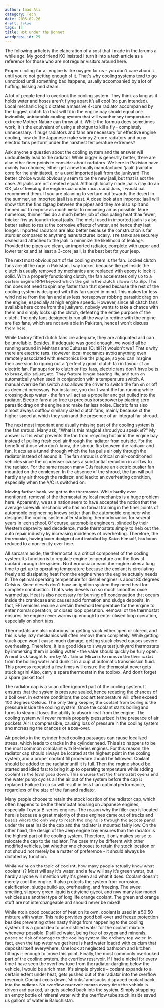 ```yaml
---
author: Imad Ali
category: Tech
date: 2005-02-26
draft: false
tags: []
title: Hot under the Bonnet
wordpress_id: 29
---
```


The following article is the elaboration of a post that I made in the forums a while ago. My good friend KO insisted I turn it into a tech article as a reference for those who are not regular visitors around here.

Proper cooling for an engine is like oxygen for us - you don't care about it until you're not getting enough of it. That's why cooling systems tend to go unnoticed until something bad happens, usually accompanied by a lot of huffing, hissing and steam.

A lot of people tend to overlook the cooling system. They think as long as it holds water and hoses aren’t flying apart it’s all cool (no pun intended). Local mechanic logic dictates a massive 4-core radiator accompanied by the biggest clutch fan that will fit in the engine bay should equal one invincible, unbeatable cooling system that will weather any temperature extreme Mother Nature can throw at it. While the formula does sometimes work, it is the equivalent of using a shotgun to kill a fly - completely unnecessary. If huge radiators and fans are necessary for effective engine cooling, how do the Japanese make wimpy 2-core radiators and puny electric fans perform under the harshest temperature extremes?

Ask anyone a question about the cooling system and the answer will undoubtedly lead to the radiator. While bigger is generally better, there are also other finer points to consider about radiators. We here in Pakistan have mainly two choices; either get a new locally manufactured 'jaali' (radiator core for the uninitiated), or a used imported jaali from the junkyard. The better choice would obviously seem to be the new jaali, but that is not the case. All jaalis are not created equal. Although locally made jaalis may do an OK job of keeping the engine cool under most conditions, I would not recommend them. If you are planning to venture out towards the desert in the summer, an imported jaali is a must. A close look at an imported jaali will show that the fins zigzag between the pipes and they are also split and fanned out to expose as much metal to oncoming air as possible. More numerous, thinner fins do a much better job of dissipating heat than fewer, thicker fins as found in local jaalis. The metal used in imported jaalis is also better suited to resist the corrosive effects of water, and hence they last longer. Imported radiators are also better because the construction is far sturdier compared to anything manufactured locally. The tanks are securely sealed and attached to the jaali to minimize the likelihood of leakage. Provided the pipes are clean, an imported radiator, complete with upper and lower tanks and at least a 3-core jaali, is the best bet for your jeep.

The next most obvious part of the cooling system is the fan. Locked clutch fans are all the rage in Pakistan. I say locked because the gel inside the clutch is usually removed by mechanics and replaced with epoxy to lock it solid. With a properly functioning clutch, the fan accelerates only up to a certain engine RPM beyond which the gel in the clutch allows it to slip. The fan does not need to spin any faster than that speed because the rest of the cooling system is designed with this fan speed in mind. This makes for less wind noise from the fan and also less horsepower robbing parasitic drag on the engine, especially at high engine speeds. However, since all clutch fans available here come from the junkyard, nobody wants to take a chance with them and simply locks up the clutch, defeating the entire purpose of the clutch. The only fans designed to run all the way to redline with the engine are flex fans, which are not available in Pakistan, hence I won't discuss them here.

While factory fitted clutch fans are adequate, they are antiquated and can be unreliable. Besides, if adequate was good enough, we would all be running around in Mehrans and Cultuses (Cultii??) wouldn't we? That's why there are electric fans. However, local mechanics avoid anything even remotely associated with electronics like the plague, so you can imagine their aversion to ripping out a 'perfectly good' clutch fan in favour of an electric fan. Far superior to clutch or flex fans, electric fans don't have belts to break, slip adjust, etc. They feature longer bearing life, and turn on automatically when used in conjunction with a temperature switch. A manual override fan switch also allows the driver to switch the fan on or off as deemed necessary. For instance, you don't want the fan running while crossing deep water - the fan will act as a propeller and get pulled into the radiator. Electric fans also free up precious horsepower by placing zero parasitic drag on the engine and make far less noise. Electric fans also almost always outflow similarly sized clutch fans, mainly because of the higher speed at which they spin and the presence of an integral fan shroud.

The next most important and usually missing part of the cooling system is the fan shroud. Many ask, "What is this magical shroud you speak of?" My answer is it is what prevents the fan from recycling hot air in the engine bay instead of pulling fresh cool air through the radiator from outside. For the benefit of those who don't know, the shroud fits between the radiator and fan. It acts as a tunnel through which the fan pulls air only through the radiator instead of around it. The fan shroud is critical on air-conditioned vehicles since the condenser causes a substantial reduction in airflow to the radiator. For the same reason many CJs feature an electric pusher fan mounted on the condenser. In the absence of the shroud, the fan will pull hardly any air through the radiator, and lead to an overheating condition, especially when the A/C is switched on.

Moving further back, we get to the thermostat. While hardly ever mentioned, removal of the thermostat by local mechanics is a huge problem here. Apparently, we as a nation seem to have accepted the notion that the average sidewalk mechanic who has no formal training in the finer points of automobile engineering knows better than the automobile engineer who designed the cooling system after studying thermodynamics for several years in tech school. Of course, automobile engineers, blinded by their Western depravity and decadence, made thermostats simply to help out the auto repair industry by increasing incidences of overheating. Therefore, the thermostat, having been designed and installed by Satan himself, has been reduced to a non-entity over here.

All sarcasm aside, the thermostat is a critical component of the cooling system. Its function is to regulate engine temperature and the flow of coolant through the system. No thermostat means the engine takes a long time to get up to operating temperature because the coolant is circulating freely and dissipating heat from the engine when the engine actually needs it. The optimal operating temperature for diesel engines is about 80 degrees Celsius. Since diesels don't have an ignition system they need heat for complete combustion. That's why diesels run so much smoother once warmed up. Heat is also necessary for burning off condensation that occurs inside the crankcase and causes acid formation and sludge deposits. In fact, EFI vehicles require a certain threshold temperature for the engine to enter normal operation, or closed loop operation. Removal of the thermostat ensures the engine never warms up enough to enter closed loop operation, especially on short trips.

Thermostats are also notorious for getting stuck either open or closed, and this is why lazy mechanics will often remove them completely. While getting stuck open won't cause much damage, getting stuck closed causes severe overheating. Therefore, it is a good idea to always test junkyard thermostats by immersing them in boiling water - the valve should quickly be fully open. A neat trick taught to me by Mr. Taimur Mirza is to remove the thermostat from the boiling water and dunk it in a cup of automatic transmission fluid. This process repeated a few times will ensure the thermostat never gets stuck again! Also, carry a spare thermostat in the toolbox. And don't forget a spare gasket too!

The radiator cap is also an often ignored part of the cooling system. It ensures that the system is pressure sealed, hence reducing the chances of a boil over. In extreme conditions the coolant temperature will often exceed 100 degrees Celsius. The only thing keeping the coolant from boiling is the pressure inside the cooling system. Once the coolant starts boiling and turns to steam it loses the ability to absorb heat from the engine. The cooling system will never remain properly pressurized in the presence of air pockets. Air is compressible, causing loss of pressure in the cooling system and increasing the chances of a boil-over.

Air pockets in the cylinder head cooling passages can cause localized stress, which leads to cracks in the cylinder head. This also happens to be the most common complaint with B-series engines. For this reason, the radiator cap should always be located at the highest point in the cooling system, and a proper coolant fill procedure should be followed. Coolant should be added to the radiator until it is full. Then the engine should be started and idled fast to bring it up to operating temperature while adding coolant as the level goes down. This ensures that the thermostat opens and the water pump cycles all the air out of the system before the cap is replaced. Failure to do so will result in less than optimal performance, regardless of the size of the fan and radiator.

Many people choose to retain the stock location of the radiator cap, which often happens to be the thermostat housing on Japanese engines, especially Toyota B-series engines. The reason why the filler cap is located here is because a great majority of these engines came out of trucks and buses where the only way to reach the engine is through the access panel under the seat inside the cab and the radiator is mounted fairly low. On the other hand, the design of the Jeep engine bay ensures than the radiator is the highest part of the cooling system. Therefore, it only makes sense to relocate the cap to the radiator. The case may be different with other modified vehicles, but whether one chooses to retain the stock location or not should not merely be a matter of preference - it should always be dictated by function.

While we're on the topic of coolant, how many people actually know what coolant is? Most will say it's water, and a few will say it's green water, but hardly anyone will mention why it's green and what it does. Coolant doesn't merely cool the engine. It also protects the system from corrosion, calcification, sludge build-up, overheating, and freezing. The sweet smelling, slippery green liquid is ethylene glycol, and now many late model vehicles use another type of long life orange coolant. The green and orange stuff are not interchangeable and should never be mixed!

While not a good conductor of heat on its own, coolant is used in a 50:50 mixture with water. This ratio provides good boil-over and freeze protection besides preventing other nasty things from happening to the cooling system. It is a good idea to use distilled water for the coolant mixture whenever possible. Distilled water, being free of oxygen and minerals, poses no risk of damage to the cooling system like ordinary tap water. In fact, even the tap water we get here is hard water loaded with calcium that deposits itself everywhere. One look at neglected bathroom and kitchen fittings is enough to prove this point.
Finally, the most commonly overlooked part of the cooling system, the overflow reservoir. If I had a nickel for every time I have seen the overflow tube from the radiator dangling below the vehicle, I would be a rich man. It's simple physics – coolant expands to a certain extent under heat, gets pushed out of the radiator into the overflow reservoir. Coolant cools down, ‘shrinks’ and sucks displaced coolant back into the radiator. No overflow reservoir means every time the vehicle is driven and parked, air gets sucked back into the system. Simply strapping an empty bottle of mineral water with the overflow tube stuck inside saved us gallons of water in Baluchistan.